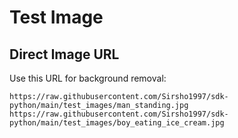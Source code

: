 # Test Image 


## Direct Image URL
Use this URL for background removal:
```
https://raw.githubusercontent.com/Sirsho1997/sdk-python/main/test_images/man_standing.jpg
https://raw.githubusercontent.com/Sirsho1997/sdk-python/main/test_images/boy_eating_ice_cream.jpg

```

